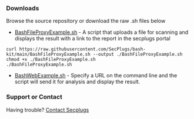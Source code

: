
### Downloads

Browse the source repository or download the raw .sh files below

* [BashFileProxyExample.sh](https://raw.githubusercontent.com/SecPlugs/bash-kit/main/BashFileProxyExample.sh) - A script that uploads a file for scanning and displays the result with a link to the report in the secplugs portal

```
curl https://raw.githubusercontent.com/SecPlugs/bash-kit/main/BashFileProxyExample.sh --output ./BashFileProxyExample.sh 
chmod +x ./BashFileProxyExample.sh
./BashFileProxyExample.sh
```

* [BashWebExample.sh](https://raw.githubusercontent.com/SecPlugs/bash-kit/main/BashWebExample.sh) - Specify a URL on the command line and the script will send it for analysis and display the result.


### Support or Contact

Having trouble? [Contact Secplugs ](https://secplugs.com/)